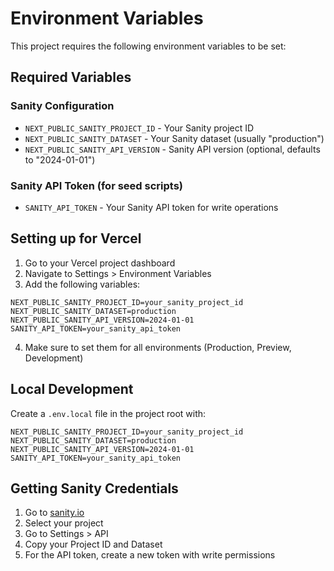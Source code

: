 # Environment Variables

This project requires the following environment variables to be set:

## Required Variables

### Sanity Configuration
- `NEXT_PUBLIC_SANITY_PROJECT_ID` - Your Sanity project ID
- `NEXT_PUBLIC_SANITY_DATASET` - Your Sanity dataset (usually "production")
- `NEXT_PUBLIC_SANITY_API_VERSION` - Sanity API version (optional, defaults to "2024-01-01")

### Sanity API Token (for seed scripts)
- `SANITY_API_TOKEN` - Your Sanity API token for write operations

## Setting up for Vercel

1. Go to your Vercel project dashboard
2. Navigate to Settings > Environment Variables
3. Add the following variables:

```
NEXT_PUBLIC_SANITY_PROJECT_ID=your_sanity_project_id
NEXT_PUBLIC_SANITY_DATASET=production
NEXT_PUBLIC_SANITY_API_VERSION=2024-01-01
SANITY_API_TOKEN=your_sanity_api_token
```

4. Make sure to set them for all environments (Production, Preview, Development)

## Local Development

Create a `.env.local` file in the project root with:

```
NEXT_PUBLIC_SANITY_PROJECT_ID=your_sanity_project_id
NEXT_PUBLIC_SANITY_DATASET=production
NEXT_PUBLIC_SANITY_API_VERSION=2024-01-01
SANITY_API_TOKEN=your_sanity_api_token
```

## Getting Sanity Credentials

1. Go to [sanity.io](https://sanity.io)
2. Select your project
3. Go to Settings > API
4. Copy your Project ID and Dataset
5. For the API token, create a new token with write permissions

